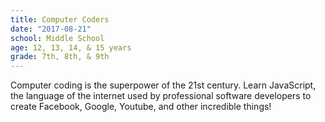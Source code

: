 ```yaml
---
title: Computer Coders
date: "2017-08-21"
school: Middle School
age: 12, 13, 14, & 15 years
grade: 7th, 8th, & 9th
---
```


Computer coding is the superpower of the 21st century. Learn JavaScript, the language of the internet used by professional software developers to create Facebook, Google, Youtube, and other incredible things!